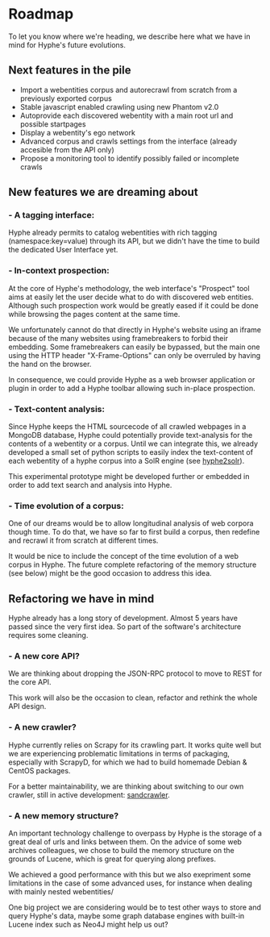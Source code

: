 # Roadmap

To let you know where we're heading, we describe here what we have in mind for Hyphe's future evolutions.

## Next features in the pile

- Import a webentities corpus and autorecrawl from scratch from a previously exported corpus
- Stable javascript enabled crawling using new Phantom v2.0
- Autoprovide each discovered webentity with a main root url and possible startpages
- Display a webentity's ego network
- Advanced corpus and crawls settings from the interface (already accesible from the API only)
- Propose a monitoring tool to identify possibly failed or incomplete crawls


## New features we are dreaming about

### - A tagging interface:

Hyphe already permits to catalog webentities with rich tagging (namespace:key=value) through its API, but we didn't have the time to build the dedicated User Interface yet.

### - In-context prospection:

At the core of Hyphe's methodology, the web interface's "Prospect" tool aims at easily let the user decide what to do with discovered web entities. Although such prospection work would be greatly eased if it could be done while browsing the pages content at the same time.

We unfortunately cannot do that directly in Hyphe's website using an iframe because of the many websites using framebreakers to forbid their embedding. Some framebreakers can easily be bypassed, but the main one using the HTTP header "X-Frame-Options" can only be overruled by having the hand on the browser.

In consequence, we could provide Hyphe as a web browser application or plugin in order to add a Hyphe toolbar allowing such in-place prospection.

### - Text-content analysis:

Since Hyphe keeps the HTML sourcecode of all crawled webpages in a MongoDB database, Hyphe could potentially provide text-analysis for the contents of a webentity or a corpus.
Until we can integrate this, we already developed a small set of python scripts to easily index the text-content of each webentity of a hyphe corpus into a SolR engine (see [hyphe2solr](http://github.com/medialab/hyphe2solr)).

This experimental prototype might be developed further or embedded in order to add text search and analysis into Hyphe.

### - Time evolution of a corpus:

One of our dreams would be to allow longitudinal analysis of web corpora though time. To do that, we have so far to first build a corpus, then redefine and recrawl it from scratch at different times.

It would be nice to include the concept of the time evolution of a web corpus in Hyphe. The future complete refactoring of the memory structure (see below) might be the good occasion to address this idea.


## Refactoring we have in mind

Hyphe already has a long story of development. Almost 5 years have passed since the very first idea. So part of the software's architecture requires some cleaning.

### - A new core API?

We are thinking about dropping the JSON-RPC protocol to move to REST for the core API.

This work will also be the occasion to clean, refactor and rethink the whole API design.

### - A new crawler?

Hyphe currently relies on Scrapy for its crawling part. It works quite well but we are experiencing problematic limitations in terms of packaging, especially with ScrapyD, for which we had to build homemade Debian & CentOS packages.

For a better maintainability, we are thinking about switching to our own crawler, still in active development: [sandcrawler](http://github.com/medialab/sandcrawler).

### - A new memory structure?

An important technology challenge to overpass by Hyphe is the storage of a great deal of urls and links between them. On the advice of some web archives colleagues, we chose to build the memory structure on the grounds of Lucene, which is great for querying along prefixes.

We achieved a good performance with this but we also exepriment some limitations in the case of some advanced uses, for instance when dealing with mainly nested webentities/

One big project we are considering would be to test other ways to store and query Hyphe's data, maybe some graph database engines with built-in Lucene index such as Neo4J might help us out?

